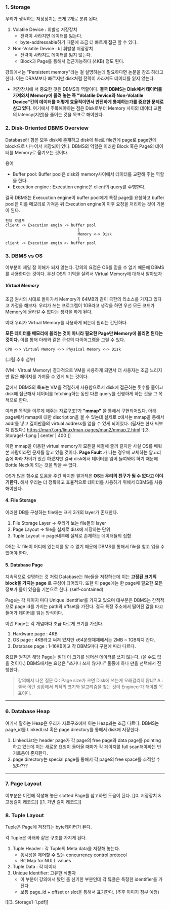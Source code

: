 ### 1. Storage

우리가 생각하는 저장장치는 크게 2개로 분류 된다.

1. Volatile Device : 휘발성 저장장치
	* 전력이 사라지면 데이터를 잃는다.
	* byte-addressable하기 때문에 조금 더 빠르게 접근 할 수 있다.
2. Non-Volatile Device : 비 휘발성 저장장치
	* 전력이 사라져도 데이터를 잃지 않는다.
	* Block과 Page를 통해서 접근가능하다 (4KB) 정도 된다.

강의에서는 "Persistent memory"라는 걸 설명하는데 필요하다면 논문을 참조 하라고 한다. 이는 DRAM보다 빠르지만 disk처럼 전력이 사라져도 데이터를 잃지 않는다.

* 저장장치에 서 중요한 것은 DBMS의 역할이다.
	**결국 DBMS는 Disk에서 데이터를 가져와서 Memory에 올려 놓는 즉 "Volatile Device와 Non-Volatile Device"간의 데이터를 어떻게 효율적이면서 안전하게 통제하는가를 중요한 문제로 삼고 있다.**
	여기에서 주목해야하는 점은 Disk로부터 Memory 사이의 데이터 교환의 latency(지연)을 줄이는 것을 목표로 해야한다.


### 2. Disk-Oriented DBMS Overview

Database라 함은 모두 disk에 존재하고 disk에 file로 file안에 page로 page안에 block으로 나누어서 저장되어 있다.
DBMS의 역할은 이러한 Block 혹은 Page의 데이터를 Memory로 옮겨오는 것이다. 

용어
* Buffer pool: Buffer pool은 disk와 memory사이에서 데이터를 교환해 주는 역할을 한다.
* Execution engine : Execution engine은 client의 query를 수행한다.

결국 DBMS는 Execuction engine이 buffer pool에게 특정 page를 요청하고 buffer pool은 이를 메모리로 가져온 뒤 Execution engine이 이후 요청을 처리하는 것이 기본이 된다.

```
전체 흐름도
client -> Execution engin -> buffer pool
								|
								Memory <-> Disk
								|
client -> Execution engin <- buffer pool
```


### 3. DBMS vs OS

이부분이 제일 잘 이해가 되지 않는다. 강의의 요점은 OS를 믿을 수 없기 때문에 DBMS를 사용한다는 것이다. 우선 OS의 기억을 살려서 Virtual Memory에 대해서 알아보자
##### Virtual Memory

조금 원시의 시대로 돌아가서 Memory가 64MB와 같이 극한의 리소스를 가지고 있다고 가정을 해보자.
우리가 쓰는 프로그램이 1GB라고 생각을 하면 우선 모든 코드가 Memory에 올라갈 수 없다는 생각을 하게 된다. 

이때 우리가 Virtual Memory를 사용하게 되는데 원리는 간단하다.

**모든 데이터를 메모리에 올리는 것이 아니라 필요한 Page만 Memory에 올리면 된다는 것이다.**
이를 통해 아래와 같은 구성의 다이어그램을 그릴 수 있다.
```
CPU <-> Virtual Memory <-> Physical Memory <-> Disk
```

(그림 추후 첨부)

(VM : Virtual Memory)
결과적으로 VM을 사용하게 되면서 더 사용자는 조금 느리지만 많은 페이지를 가져올 수 있게 되는 것이다.

글에서 DBMS의 목표는 VM을 적절하게 사용함으로서 disk에 접근하는 횟수를 줄이고 disk에 접근해서 데이터를 fetching하는 동안 다른 query를 진행하게 하는 것을 그 목적으로 한다.

이러한 목적을 이루게 해주는 자료구조?가  **"mmap"** 을 통해서 구현되어있다.
아래 page에서 mmap에 대한 discription을 볼 수 있는데 실제로 c에서는 mmap을 통해서 addr를 넣고 길이만큼의 virtual address를 얻을 수 있게 되어있다. (필자는 현재 써보지 않았다.)
https://man7.org/linux/man-pages/man2/mmap.2.html
![[3. Storage1-1.png | center | 400 ]]

이런 mmap을 이용한 virtual memory가 모든걸 해결해 줄꺼 같지만 사실 OS를 배워본 사람이라면 문제를 알고 있을 것이다.
**Page Fault** 가 나는 경우에 교체하는 알고리즘에 따라 차이가 있긴 하겠지만 결국 disk에서 데이터를 읽어 들여와야 하기 때문에 Bottle Neck이 되는 것을 막을 수 없다.

OS가 많은 함수로 도움을 주긴 하지만 결과적은 **OS는 우리의 친구가 될 수 없다고 이야기한다.**
해서 우리는 더 정확하고 효율적으로 데이터를 사용하기 위해서 DBMS를 사용해야한다.

#### 4. File Storage

이러한 DB를 구성하는 file에는 크게 3개의 layer가 존재한다.

1. File Storage Layer -> 우리가 보는 file들의 layer
2. Page Layout -> file을 실제로 disk에 저장하는 단위
3. Tuple Layout -> page내부에 실제로 존재하는 데이터들의 집합

OS는 각 file이 어디에 있는지를 알 수 없기 때문에 DBMS를 통해서 file을 찾고 읽을 수 있어야 한다. 


#### 5. Database Page

지속적으로 설명하는 것 처럼 Database는 file들을 저장하는데 이는 **고정된 크기의 block을 가지는 page**
로 구성이 되어있다. 또한 이 page에는 한 page에 필요한 모든 정보가 들어 있음을 기본으로 한다. (self-contained)

Page는 각 페이지 마다 Unique identifier를 가지고 있으며 대부분은 DBMS는 간적적으로 page id를 가지는 path와 offset을 가진다. 결국 특정 주소에서 떨어진 값을 타고 들어가 데이터를 읽는 방식이다.

이런 Page는 각 개념마다 조금 다르게 크기를 가진다.
1. Hardware page : 4KB
2. OS page : 4KB라고 써져 있지만 x64운영체제에서는 2MB ~ 1GB까지 간다.
3. Database page : 1-16KB이고 각 DBMS마다 구현에 따라 다르다.

중요한 원칙은 해당 Page는 절대 이 크기를 넘어선 데이터를 쓰지 않는다. (쓸 수도 없을 것이다.)
DBMS에서는 요청은 "쓰거나 쓰지 않거나" 둘중에 하나 만을 선택해서 진행한다.

> 강의에서 나온 질문
> Q : Page size가 크면 Disk에 쓰는게 오래걸리지 않냐?
> A : 결국 이런 상황에서 최적의 크기와 알고리즘을 찾는 것이 Engineer가 해야할 목표이다.

---
### 6. Database Heap

여기서 말하는 Heap은 우리가 자료구조에서 아는 Heap과는 조금 다르다. DBMS는 page_id를 LinkedList 혹은 page directory를 통해서 disk에 저장한다.

1. LinkedList는 header page가 각 page의 free page와 data page를 pointing하고 있는데 이는 새로운 요청이 들어올 때마가 각 페이지를 full scan해야하는 번거로움이 존재한다.
2. page directory는 special page를 통해서 각 page의 free space를 추적할 수 있다???
---

### 7. Page Layout

이부분은 이전에 작성해 놓은 slotted Page를 참고하면 도움이 된다.
[[0. 저장장치 & 고정길이 레코드]]
[[1. 가변 길이 레코드]]

### 8. Tuple Layout

Tuple은 Page에 저장되는 byte데이터가 된다.

각 Tuple은 아래와 같은 구조를 가지게 된다.

1. Tuple Header : 각 Tuple의 Meta data를 저장해 놓는다.
	* 동시성을 제어할 수 있는 concurrency control protocol
	* Bit Map for NULL values
2. Tuple Data : 각 데이터
3. Unique Identifier: 고유한 식별자
	* 이 부분이 강의에서 봤던 좀 신기한 부분인데 각 튜플은 특정한 identifier를 가진다.
	* 보통 page_id + offset or slot을 통해서 표기한다.
(추후 이미지 첨부 예정)










![[3. Storage1-1.pdf]]